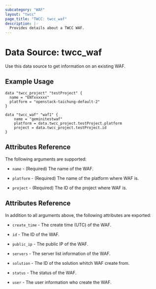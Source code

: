 ```yaml
---
subcategory: "WAF"
layout: "twcc"
page_title: "TWCC: twcc_waf"
description: |-
  Provides details about a TWCC WAF.
---
```


# Data Source: twcc_waf

Use this data source to get information on an existing WAF.

## Example Usage

```hcl
data "twcc_project" "testProject" {
  name = "ENTxxxxxx"
  platform = "openstack-taichung-default-2"
}

data "twcc_waf" "waf1" {
    name = "geminitestwaf"
    platform = data.twcc_project.testProject.platform
    project = data.twcc_project.testProject.id
}
```

## Attributes Reference

The following arguments are supported:

* `name` - (Required) The name of the WAF.

* `platform` - (Required) The name of the platform where WAF is.

* `project` - (Required) The ID of the project where WAF is.

## Attributes Reference

In addition to all arguments above, the following attributes are exported:

* `create_time` - The create time (UTC) of the WAF.

* `id` - The ID of the WAF.

* `public_ip` - The public IP of the WAF.

* `servers` - The server list information of the WAF.

* `solution` - The ID of the solution whitch WAF create from.

* `status` - The status of the WAF.

* `user` - The user information who create the WAF.
